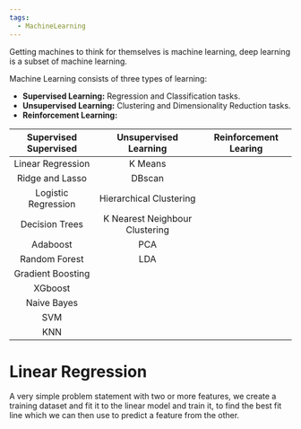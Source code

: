 ```yaml
---
tags:
  - MachineLearning
---
```


Getting machines to think for themselves is machine learning, deep learning is a subset of machine learning.

Machine Learning consists of three types of learning:
- **Supervised Learning:** Regression and Classification tasks.
- **Unsupervised Learning:** Clustering and Dimensionality Reduction tasks.
- **Reinforcement Learning:**

| **Supervised Supervised** |   **Unsupervised Learning**    | **Reinforcement Learing** |
|:-------------------------:|:------------------------------:|:-------------------------:|
|     Linear Regression     |            K Means             |                           |
|      Ridge and Lasso      |             DBscan             |                           |
|    Logistic Regression    |    Hierarchical Clustering     |                           |
|      Decision Trees       | K Nearest Neighbour Clustering |                           |
|         Adaboost          |              PCA               |                           |
|       Random Forest       |              LDA               |                           |
|     Gradient Boosting     |                                |                           |
|          XGboost          |                                |                           |
|        Naive Bayes        |                                |                           |
|            SVM            |                                |                           |
|            KNN            |                                |                           |

# Linear Regression

A very simple problem statement with two or more features, we create a training dataset and fit it to the linear model and train it, to find the best fit line which we can then use to predict a feature from the other.

